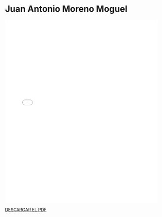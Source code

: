 # Juan Antonio Moreno Moguel

<embed src="/PDFs/Commitment/CommitmentAgreement-juamormog.pdf" type="application/pdf" width="100%" height="600px" />


[DESCARGAR EL PDF](../../../static/PDFs/Commitment/CommitmentAgreement-juamormog.pdf)